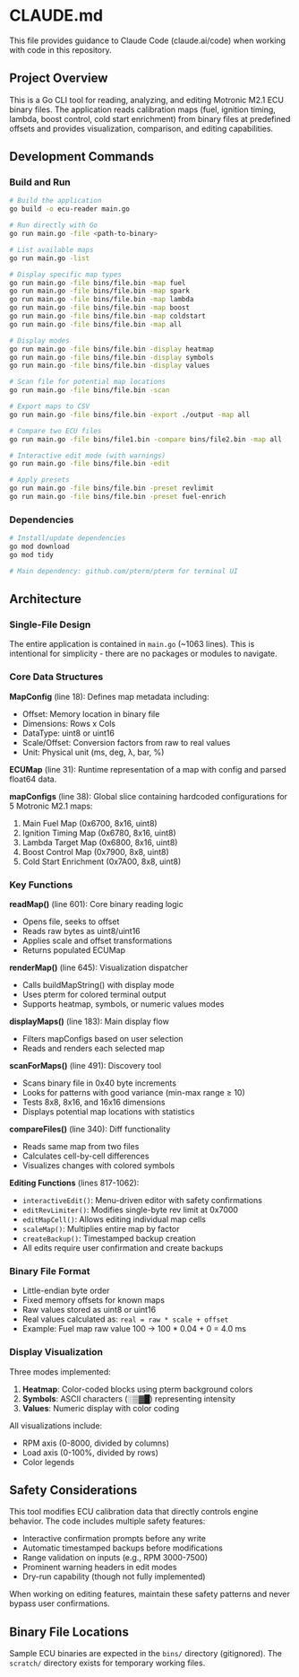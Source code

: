 # CLAUDE.md

This file provides guidance to Claude Code (claude.ai/code) when working with code in this repository.

## Project Overview

This is a Go CLI tool for reading, analyzing, and editing Motronic M2.1 ECU binary files. The application reads calibration maps (fuel, ignition timing, lambda, boost control, cold start enrichment) from binary files at predefined offsets and provides visualization, comparison, and editing capabilities.

## Development Commands

### Build and Run
```bash
# Build the application
go build -o ecu-reader main.go

# Run directly with Go
go run main.go -file <path-to-binary>

# List available maps
go run main.go -list

# Display specific map types
go run main.go -file bins/file.bin -map fuel
go run main.go -file bins/file.bin -map spark
go run main.go -file bins/file.bin -map lambda
go run main.go -file bins/file.bin -map boost
go run main.go -file bins/file.bin -map coldstart
go run main.go -file bins/file.bin -map all

# Display modes
go run main.go -file bins/file.bin -display heatmap
go run main.go -file bins/file.bin -display symbols
go run main.go -file bins/file.bin -display values

# Scan file for potential map locations
go run main.go -file bins/file.bin -scan

# Export maps to CSV
go run main.go -file bins/file.bin -export ./output -map all

# Compare two ECU files
go run main.go -file bins/file1.bin -compare bins/file2.bin -map all

# Interactive edit mode (with warnings)
go run main.go -file bins/file.bin -edit

# Apply presets
go run main.go -file bins/file.bin -preset revlimit
go run main.go -file bins/file.bin -preset fuel-enrich
```

### Dependencies
```bash
# Install/update dependencies
go mod download
go mod tidy

# Main dependency: github.com/pterm/pterm for terminal UI
```

## Architecture

### Single-File Design
The entire application is contained in `main.go` (~1063 lines). This is intentional for simplicity - there are no packages or modules to navigate.

### Core Data Structures

**MapConfig** (line 18): Defines map metadata including:
- Offset: Memory location in binary file
- Dimensions: Rows x Cols
- DataType: uint8 or uint16
- Scale/Offset: Conversion factors from raw to real values
- Unit: Physical unit (ms, deg, λ, bar, %)

**ECUMap** (line 31): Runtime representation of a map with config and parsed float64 data.

**mapConfigs** (line 38): Global slice containing hardcoded configurations for 5 Motronic M2.1 maps:
1. Main Fuel Map (0x6700, 8x16, uint8)
2. Ignition Timing Map (0x6780, 8x16, uint8)
3. Lambda Target Map (0x6800, 8x16, uint8)
4. Boost Control Map (0x7900, 8x8, uint8)
5. Cold Start Enrichment (0x7A00, 8x8, uint8)

### Key Functions

**readMap()** (line 601): Core binary reading logic
- Opens file, seeks to offset
- Reads raw bytes as uint8/uint16
- Applies scale and offset transformations
- Returns populated ECUMap

**renderMap()** (line 645): Visualization dispatcher
- Calls buildMapString() with display mode
- Uses pterm for colored terminal output
- Supports heatmap, symbols, or numeric values modes

**displayMaps()** (line 183): Main display flow
- Filters mapConfigs based on user selection
- Reads and renders each selected map

**scanForMaps()** (line 491): Discovery tool
- Scans binary file in 0x40 byte increments
- Looks for patterns with good variance (min-max range ≥ 10)
- Tests 8x8, 8x16, and 16x16 dimensions
- Displays potential map locations with statistics

**compareFiles()** (line 340): Diff functionality
- Reads same map from two files
- Calculates cell-by-cell differences
- Visualizes changes with colored symbols

**Editing Functions** (lines 817-1062):
- `interactiveEdit()`: Menu-driven editor with safety confirmations
- `editRevLimiter()`: Modifies single-byte rev limit at 0x7000
- `editMapCell()`: Allows editing individual map cells
- `scaleMap()`: Multiplies entire map by factor
- `createBackup()`: Timestamped backup creation
- All edits require user confirmation and create backups

### Binary File Format
- Little-endian byte order
- Fixed memory offsets for known maps
- Raw values stored as uint8 or uint16
- Real values calculated as: `real = raw * scale + offset`
- Example: Fuel map raw value 100 → 100 * 0.04 + 0 = 4.0 ms

### Display Visualization
Three modes implemented:
1. **Heatmap**: Color-coded blocks using pterm background colors
2. **Symbols**: ASCII characters (░▒▓█) representing intensity
3. **Values**: Numeric display with color coding

All visualizations include:
- RPM axis (0-8000, divided by columns)
- Load axis (0-100%, divided by rows)
- Color legends

## Safety Considerations

This tool modifies ECU calibration data that directly controls engine behavior. The code includes multiple safety features:
- Interactive confirmation prompts before any write
- Automatic timestamped backups before modifications
- Range validation on inputs (e.g., RPM 3000-7500)
- Prominent warning headers in edit modes
- Dry-run capability (though not fully implemented)

When working on editing features, maintain these safety patterns and never bypass user confirmations.

## Binary File Locations

Sample ECU binaries are expected in the `bins/` directory (gitignored). The `scratch/` directory exists for temporary working files.
